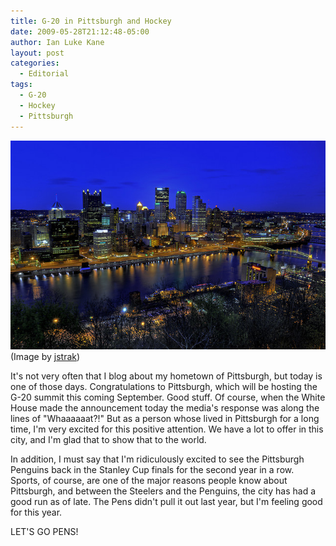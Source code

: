 ```yaml
---
title: G-20 in Pittsburgh and Hockey
date: 2009-05-28T21:12:48-05:00
author: Ian Luke Kane
layout: post
categories:
  - Editorial
tags:
  - G-20
  - Hockey
  - Pittsburgh
---
```


![(jstrak)](/assets/pittsburgh.jpg)  
(Image by [jstrak](http://www.flickr.com/photos/35637126@N02/3518456572/sizes/z/in/photostream/))

It's not very often that I blog about my hometown of Pittsburgh, but
today is one of those days. Congratulations to Pittsburgh, which will be
hosting the G-20 summit this coming September. Good stuff. Of course,
when the White House made the announcement today the media's response
was along the lines of "Whaaaaaat?!" But as a person whose lived in
Pittsburgh for a long time, I'm very excited for this positive
attention. We have a lot to offer in this city, and I'm glad that to
show that to the world.

In addition, I must say that I'm ridiculously excited to see the
Pittsburgh Penguins back in the Stanley Cup finals for the second year
in a row. Sports, of course, are one of the major reasons people know
about Pittsburgh, and between the Steelers and the Penguins, the city
has had a good run as of late. The Pens didn't pull it out last year,
but I'm feeling good for this year.

LET'S GO PENS!